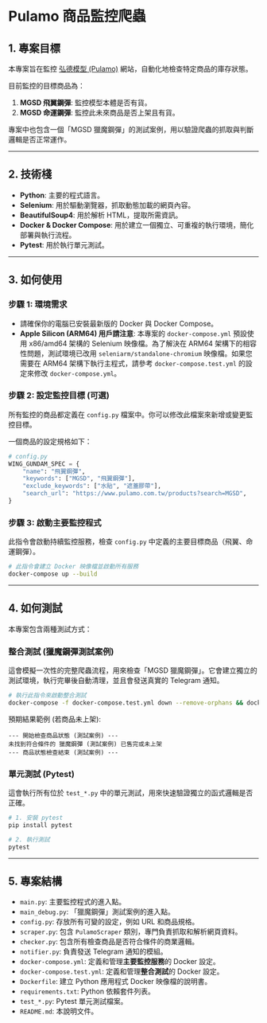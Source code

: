 
# Pulamo 商品監控爬蟲

## 1. 專案目標

本專案旨在監控 [弘德模型 (Pulamo)](https://www.pulamo.com.tw/) 網站，自動化地檢查特定商品的庫存狀態。

目前監控的目標商品為：
1.  **MGSD 飛翼鋼彈**: 監控模型本體是否有貨。
2.  **MGSD 命運鋼彈**: 監控此未來商品是否上架且有貨。

專案中也包含一個「MGSD 獵魔鋼彈」的測試案例，用以驗證爬蟲的抓取與判斷邏輯是否正常運作。

---

## 2. 技術棧

- **Python**: 主要的程式語言。
- **Selenium**: 用於驅動瀏覽器，抓取動態加載的網頁內容。
- **BeautifulSoup4**: 用於解析 HTML，提取所需資訊。
- **Docker & Docker Compose**: 用於建立一個獨立、可重複的執行環境，簡化部署與執行流程。
- **Pytest**: 用於執行單元測試。

---

## 3. 如何使用

### 步驟 1: 環境需求

- 請確保你的電腦已安裝最新版的 Docker 與 Docker Compose。
- **Apple Silicon (ARM64) 用戶請注意**: 本專案的 `docker-compose.yml` 預設使用 x86/amd64 架構的 Selenium 映像檔。為了解決在 ARM64 架構下的相容性問題，測試環境已改用 `seleniarm/standalone-chromium` 映像檔。如果您需要在 ARM64 架構下執行主程式，請參考 `docker-compose.test.yml` 的設定來修改 `docker-compose.yml`。

### 步驟 2: 設定監控目標 (可選)

所有監控的商品都定義在 `config.py` 檔案中。你可以修改此檔案來新增或變更監控目標。

一個商品的設定規格如下：
```python
# config.py
WING_GUNDAM_SPEC = {
    "name": "飛翼鋼彈",
    "keywords": ["MGSD", "飛翼鋼彈"],
    "exclude_keywords": ["水貼", "遮蓋膠帶"],
    "search_url": "https://www.pulamo.com.tw/products?search=MGSD",
}
```

### 步驟 3: 啟動主要監控程式

此指令會啟動持續監控服務，檢查 `config.py` 中定義的主要目標商品（飛翼、命運鋼彈）。

```bash
# 此指令會建立 Docker 映像檔並啟動所有服務
docker-compose up --build
```

---

## 4. 如何測試

本專案包含兩種測試方式：

### 整合測試 (獵魔鋼彈測試案例)

這會模擬一次性的完整爬蟲流程，用來檢查「MGSD 獵魔鋼彈」。它會建立獨立的測試環境，執行完畢後自動清理，並且會發送真實的 Telegram 通知。

```bash
# 執行此指令來啟動整合測試
docker-compose -f docker-compose.test.yml down --remove-orphans && docker-compose -f docker-compose.test.yml run --build --rm debugger && docker-compose -f docker-compose.test.yml down --remove-orphans
```

預期結果範例 (若商品未上架):
```
--- 開始檢查商品狀態 (測試案例) ---
未找到符合條件的 獵魔鋼彈 (測試案例) 已售完或未上架
--- 商品狀態檢查結束 (測試案例) ---
```

### 單元測試 (Pytest)

這會執行所有位於 `test_*.py` 中的單元測試，用來快速驗證獨立的函式邏輯是否正確。

```bash
# 1. 安裝 pytest
pip install pytest

# 2. 執行測試
pytest
```

---

## 5. 專案結構

- `main.py`: 主要監控程式的進入點。
- `main_debug.py`: 「獵魔鋼彈」測試案例的進入點。
- `config.py`: 存放所有可變的設定，例如 URL 和商品規格。
- `scraper.py`: 包含 `PulamoScraper` 類別，專門負責抓取和解析網頁資料。
- `checker.py`: 包含所有檢查商品是否符合條件的商業邏輯。
- `notifier.py`: 負責發送 Telegram 通知的模組。
- `docker-compose.yml`: 定義和管理**主要監控服務**的 Docker 設定。
- `docker-compose.test.yml`: 定義和管理**整合測試**的 Docker 設定。
- `Dockerfile`: 建立 Python 應用程式 Docker 映像檔的說明書。
- `requirements.txt`: Python 依賴套件列表。
- `test_*.py`: Pytest 單元測試檔案。
- `README.md`: 本說明文件。
